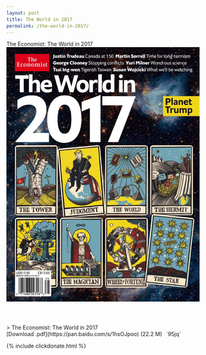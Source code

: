 ```yaml
---
layout: post
title: The World in 2017
permalink: /the-world-in-2017/
---
```


<div class="message">
	The Economist: The World in 2017
</div>

<header class="xmas">
<div class="cover upload">
<img src="/public/img/the-economist/img_the-world-in-2017.jpg" />
</div>
</header>
<!--more-->
> The Economist: The World in 2017<br/>
[Download .pdf](https://pan.baidu.com/s/1hsOJpoo) (22.2 M)&ensp;
`95jq`

{% include clickdonate.html %}
